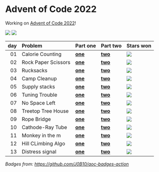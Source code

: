 # Advent of Code 2022

Working on [Advent of Code 2022](https://adventofcode.com/2022/)!

![](https://img.shields.io/badge/stars%20⭐-26-yellow) ![](https://img.shields.io/badge/days%20completed-13-red)

| day | Problem             | Part one                 | Part two                 | Stars won                                            |
|----:|:--------------------|:-------------------------|:-------------------------|:-----------------------------------------------------|
|  01 | Calorie Counting    | [**one**](day01/one.py) | [**two**](day01/two.py) | ![](https://img.shields.io/badge/stars%20⭐-2-yellow) |
|  02 | Rock Paper Scissors | [**one**](day02/one.py) | [**two**](day02/two.py) | ![](https://img.shields.io/badge/stars%20⭐-2-yellow) |
|  03 | Rucksacks           | [**one**](day03/one.py) | [**two**](day03/two.py) | ![](https://img.shields.io/badge/stars%20⭐-2-yellow) |
|  04 | Camp Cleanup        | [**one**](day04/one.py) | [**two**](day04/two.py) | ![](https://img.shields.io/badge/stars%20⭐-2-yellow) |
|  05 | Supply stacks       | [**one**](day05/one.py) | [**two**](day05/two.py) | ![](https://img.shields.io/badge/stars%20⭐-2-yellow) |
|  06 | Tuning Trouble      | [**one**](day06/one.py) | [**two**](day06/two.py) | ![](https://img.shields.io/badge/stars%20⭐-2-yellow) |
|  07 | No Space Left       | [**one**](day07/one.py) | [**two**](day07/two.py) | ![](https://img.shields.io/badge/stars%20⭐-2-yellow) |
|  08 | Treetop Tree House  | [**one**](day08/one.py) | [**two**](day08/two.py) | ![](https://img.shields.io/badge/stars%20⭐-2-yellow) |
|  09 | Rope Bridge         | [**one**](day09/one.py) | [**two**](day09/two.py) | ![](https://img.shields.io/badge/stars%20⭐-2-yellow) |
|  10 | Cathode-Ray Tube    | [**one**](day10/one.py) | [**two**](day10/two.py) | ![](https://img.shields.io/badge/stars%20⭐-2-yellow) |
|  11 | Monkey in the m     | [**one**](day11/one.py) | [**two**](day11/two.py) | ![](https://img.shields.io/badge/stars%20⭐-2-yellow) |
|  12 | Hill CLimbing Algo  | [**one**](day12/one.py) | [**two**](day12/two.py) | ![](https://img.shields.io/badge/stars%20⭐-2-yellow) |
|  13 | Distress signal     | [**one**](day13/one.py) | [**two**](day13/two.py) | ![](https://img.shields.io/badge/stars%20⭐-2-yellow) |

*Badges from: https://github.com/J0B10/aoc-badges-action*

